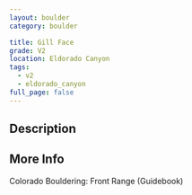 ```yaml
---
layout: boulder
category: boulder

title: Gill Face
grade: V2
location: Eldorado Canyon
tags:
  - v2
  - eldorado_canyon
full_page: false
---
```


## Description


## More Info
Colorado Bouldering: Front Range (Guidebook)
